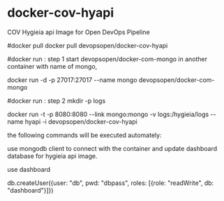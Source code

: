 # docker-cov-hyapi
COV Hygieia api Image for Open DevOps Pipeline

#docker pull
docker pull devopsopen/docker-cov-hyapi

#docker run : step 1
start devopsopen/docker-com-mongo in another container with name of mongo,

docker run -d -p 27017:27017 --name mongo devopsopen/docker-com-mongo

#docker run : step 2
mkdir -p logs

docker run -t -p 8080:8080 --link mongo:mongo -v logs:/hygieia/logs --name hyapi -i devopsopen/docker-cov-hyapi

the following commands will be executed automately:

use mongodb client to connect with the container and update dashboard database for hygieia api image.

 use dashboard
 
 db.createUser({user: "db", pwd: "dbpass", roles: [{role: "readWrite", db: "dashboard"}]})
